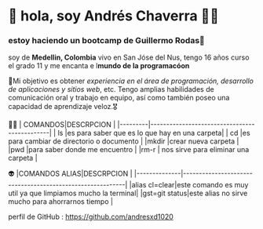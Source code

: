 # 🙌 hola,  soy Andrés Chaverra 🧒🏻


### estoy haciendo un bootcamp de Guillermo Rodas👻
soy de **Medellin, Colombia** vivo en San Jóse del Nus, tengo 16 años curso el grado 11 y me encanta e l**mundo de la programacóon**


🎯Mi objetivo es obtener _experiencia en el área de programación, desarrollo de aplicaciones y sitios web_, etc. Tengo amplias habilidades de comunicación oral y  trabajo en equipo, así como también poseo una capacidad de aprendizaje veloz.🎖



😶‍🌫️
| COMANDOS|DESCRPCION                                    |
|---------|----------------------------------------------|
| ls      |es para saber que es lo que hay en una carpeta|
| cd      |es para cambiar de directorio o documento     |
|mkdir    |crear nueva carpeta                           |
|pwd      |para saber donde me encuentro                 |
|rm-r     | nos sirve para eliminar una carpeta          |

👽
|COMANDOS ALIAS|DESCRPCION                                                 |
|--------------|-----------------------------------------------------------|
|alias cl=clear|este comando es muy util ya que limpiamos mucho la terminal|
|gst=git status|este alias no sirve mucho para ahorrarnos tiempo           |

perfil de GitHub : https://github.com/andresxd1020